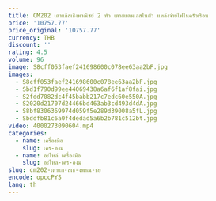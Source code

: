 ```yaml
---
title: CM202 เตาแก๊สเชิงพาณิชย์ 2 หัว เตาสแตนเลสในตัว แหล่งจ่ายไฟในครัวเรือน
price: '10757.77'
price_original: '10757.77'
currency: THB
discount: ''
rating: 4.5
volume: 96
image: S8cff053faef241698600c078ee63aa2bF.jpg
images:
  - S8cff053faef241698600c078ee63aa2bF.jpg
  - Sbd1f790d99ee44069438a6af6f1af8fai.jpg
  - S2fdd7082dc4f45babb217c7edc60e550A.jpg
  - S2020d21707d24466bd463ab3cd493d4dA.jpg
  - S8bf8306369974d059f5e289d39008a5fL.jpg
  - Sbddfb81c6a0f4dedad5a6b2b781c512bt.jpg
video: 4000273090604.mp4
categories:
  - name: เครื่องมือ
    slug: เคร-องม
  - name: อะไหล่ เครื่องมือ
    slug: อะไหล-เคร-องม
slug: cm202-เตาแก-สเช-งพาณ-ชย
encode: opccPYS
lang: th
---
```

  